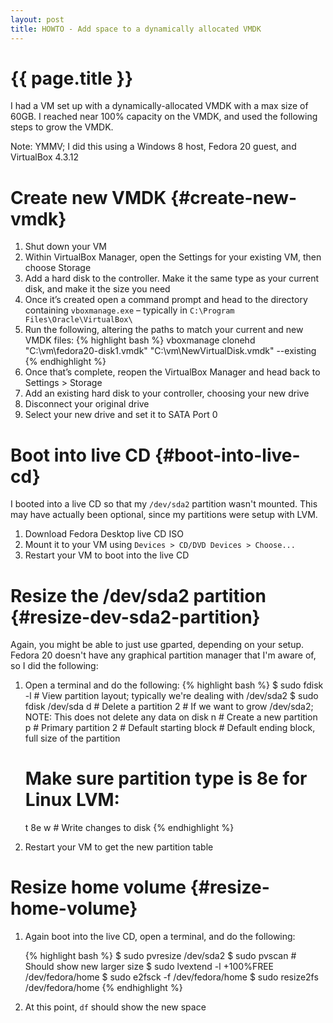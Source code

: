 ```yaml
---
layout: post
title: HOWTO - Add space to a dynamically allocated VMDK
---
```

<h1> {{ page.title }} </h1>

I had a VM set up with a dynamically-allocated VMDK with a max size of 60GB. I reached near 100% capacity on the VMDK,
and used the following steps to grow the VMDK.

Note: YMMV; I did this using a Windows 8 host, Fedora 20 guest, and VirtualBox 4.3.12

# Create new VMDK {#create-new-vmdk}

<ol>
<li>Shut down your VM</li>
<li>Within VirtualBox Manager, open the Settings for your existing VM, then choose Storage</li>
<li>Add a hard disk to the controller. Make it the same type as your current disk, and make it the size you need</li>
<li>Once it’s created open a command prompt and head to the directory containing <code>vboxmanage.exe</code> – typically in <code>C:\Program Files\Oracle\VirtualBox\</code></li>
<li>Run the following, altering the paths to match your current and new VMDK files:
{% highlight bash %}
vboxmanage clonehd "C:\vm\fedora20-disk1.vmdk" "C:\vm\NewVirtualDisk.vmdk" --existing
{% endhighlight %}</li>
<li>Once that’s complete, reopen the VirtualBox Manager and head back to Settings > Storage</li>
<li>Add an existing hard disk to your controller, choosing your new drive</li>
<li>Disconnect your original drive</li>
<li>Select your new drive and set it to SATA Port 0</li>
</ol>

# Boot into live CD {#boot-into-live-cd}

I booted into a live CD so that my `/dev/sda2` partition wasn't mounted. This may have actually been optional, since
my partitions were setup with LVM.

1. Download Fedora Desktop live CD ISO
2. Mount it to your VM using `Devices > CD/DVD Devices > Choose...`
3. Restart your VM to boot into the live CD

# Resize the /dev/sda2 partition {#resize-dev-sda2-partition}

Again, you might be able to just use gparted, depending on your setup. Fedora 20 doesn't have any graphical partition
manager that I'm aware of, so I did the following:

<ol>
<li>Open a terminal and do the following:
{% highlight bash %}
$ sudo fdisk -l # View partition layout; typically we're dealing with /dev/sda2
$ sudo fdisk /dev/sda
  d # Delete a partition
  2 # If we want to grow /dev/sda2; NOTE: This does not delete any data on disk
  n # Create a new partition
  p # Primary partition
  2
  <return> # Default starting block
  <return> # Default ending block, full size of the partition

  # Make sure partition type is 8e for Linux LVM:
  t
  8e
  w # Write changes to disk
{% endhighlight %}</li>
<li>Restart your VM to get the new partition table</li>
</ol>

# Resize home volume {#resize-home-volume}

<ol>
<li>Again boot into the live CD, open a terminal, and do the following:

{% highlight bash %}
$ sudo pvresize /dev/sda2
$ sudo pvscan # Should show new larger size
$ sudo lvextend -l +100%FREE /dev/fedora/home
$ sudo e2fsck -f /dev/fedora/home
$ sudo resize2fs /dev/fedora/home
{% endhighlight %}</li>

<li>At this point, <code>df</code> should show the new space</li>
</ol>
